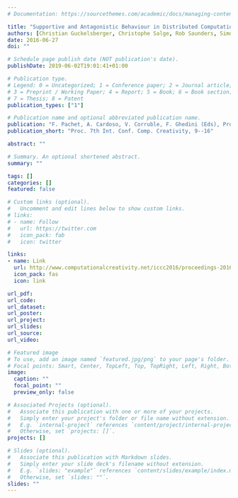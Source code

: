 ```yaml
---
# Documentation: https://sourcethemes.com/academic/docs/managing-content/

title: "Supportive and Antagonistic Behaviour in Distributed Computational Creativity via Coupled Empowerment Maximisation"
authors: [Christian Guckelsberger, Christophe Salge, Rob Saunders, Simon Colton]
date: 2016-06-27
doi: ""

# Schedule page publish date (NOT publication's date).
publishDate: 2019-06-02T19:01:41+01:00

# Publication type.
# Legend: 0 = Uncategorized; 1 = Conference paper; 2 = Journal article;
# 3 = Preprint / Working Paper; 4 = Report; 5 = Book; 6 = Book section;
# 7 = Thesis; 8 = Patent
publication_types: ["1"]

# Publication name and optional abbreviated publication name.
publication: "F. Pachet, A. Cardoso, V. Corruble, F. Ghedini (Eds), Proceedings of the Seventh International Conference on Computational Creativity (ICCC 2016), June 27--July 1, Paris, France. Sony CSL Paris, France, ISBN 9782746691551. Pages 9--16"
publication_short: "Proc. 7th Int. Conf. Comp. Creativity, 9--16"

abstract: ""

# Summary. An optional shortened abstract.
summary: ""

tags: []
categories: []
featured: false

# Custom links (optional).
#   Uncomment and edit lines below to show custom links.
# links:
# - name: Follow
#   url: https://twitter.com
#   icon_pack: fab
#   icon: twitter

links:
- name: Link
  url: http://www.computationalcreativity.net/iccc2016/proceedings-2016/
  icon_pack: fas
  icon: link

url_pdf:
url_code:
url_dataset:
url_poster:
url_project:
url_slides:
url_source:
url_video:

# Featured image
# To use, add an image named `featured.jpg/png` to your page's folder. 
# Focal points: Smart, Center, TopLeft, Top, TopRight, Left, Right, BottomLeft, Bottom, BottomRight.
image:
  caption: ""
  focal_point: ""
  preview_only: false

# Associated Projects (optional).
#   Associate this publication with one or more of your projects.
#   Simply enter your project's folder or file name without extension.
#   E.g. `internal-project` references `content/project/internal-project/index.md`.
#   Otherwise, set `projects: []`.
projects: []

# Slides (optional).
#   Associate this publication with Markdown slides.
#   Simply enter your slide deck's filename without extension.
#   E.g. `slides: "example"` references `content/slides/example/index.md`.
#   Otherwise, set `slides: ""`.
slides: ""
---
```

